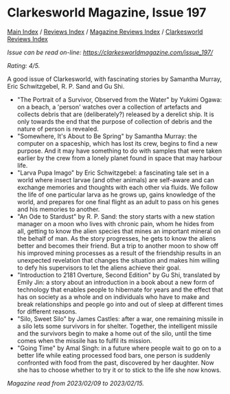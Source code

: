 # Clarkesworld Magazine, Issue 197

[Main Index](../../../README.md) / [Reviews Index](../../README.md) / [Magazine Reviews Index](../README.md) / [Clarkesworld Reviews Index](README.md)

*Issue can be read on-line: <https://clarkesworldmagazine.com/issue_197/>*

*Rating: 4/5.*

A good issue of Clarkesworld, with fascinating stories by Samantha Murray, Eric Schwitzgebel, R. P. Sand and Gu Shi.

- "The Portrait of a Survivor, Observed from the Water" by Yukimi Ogawa: on a beach, a 'person' watches over a collection of artefacts and collects debris that are (deliberately?) released by a derelict ship. It is only towards the end that the purpose of collection of debris and the nature of person is revealed.
- "Somewhere, It's About to Be Spring" by Samantha Murray: the computer on a spaceship, which has lost its crew, begins to find a new purpose. And it may have something to do with samples that were taken earlier by the crew from a lonely planet found in space that may harbour life.
- "Larva Pupa Imago" by Eric Schwitzgebel: a fascinating tale set in a world where insect larvae (and other animals) are self-aware and can exchange memories and thoughts with each other via fluids. We follow the life of one particular larva as he grows up, gains knowledge of the world, and prepares for one final flight as an adult to pass on his genes and his memories to another.
- "An Ode to Stardust" by R. P. Sand: the story starts with a new station manager on a moon who lives with chronic pain, whom he hides from all,  getting to know the alien species that mines an important mineral on the behalf of man. As the story progresses, he gets to know the aliens better and becomes their friend. But a trip to another moon to show off his improved mining processes as a result of the friendship results in an unexpected revelation that changes the situation and makes him willing to defy his supervisors to let the aliens achieve their goal.
- "Introduction to 2181 Overture, Second Edition" by Gu Shi, translated by Emily Jin: a story about an introduction in a book about a new form of technology that enables people to hibernate for years and the effect that has on society as a whole and on individuals who have to make and break relationships and people go into and out of sleep at different times for different reasons.
- "Silo, Sweet Silo" by James Castles: after a war, one remaining missile in a silo lets some survivors in for shelter. Together, the intelligent missile and the survivors begin to make a home out of the silo, until the time comes when the missile has to fulfil its mission.
- "Going Time" by Amal Singh: in a future where people wait to go on to a better life while eating processed food bars, one person is suddenly confronted with food from the past, discovered by her daughter. Now she has to choose whether to try it or to stick to the life she now knows.

*Magazine read from 2023/02/09 to 2023/02/15.*
